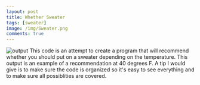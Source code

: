 ```yaml
---
layout: post
title: Whether Sweater
tags: [sweater]
image: /img/Sweater.png
comments: true
---
```


![output](CS103Etextiles/img/Sweater.png)
This code is an attempt to create a program that will recommend whether you should put on a sweater depending on the temperature.
This output is an example of a recommendation at 40 degrees F.
A tip I would give is to make sure the code is organized so it's easy to see everything and to make sure all possiblities are covered.
